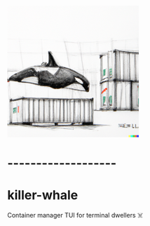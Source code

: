 <p align="centre">
  <img style="width:300px" src="https://github.com/somnek/killer-whale/blob/main/src/logo.png?raw=true"/>
</p>

# -------------------
# killer-whale
Container manager TUI for terminal dwellers ☠️


